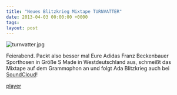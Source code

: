 ```yaml
---
title: "Neues Blitzkrieg Mixtape TURNVATTER"
date: 2013-04-03 00:00:00 +0000
tags: 
layout: post
---
```

<img src="/content/images/turnvatter.jpg" alt="turnvatter.jpg" />

Feierabend. Packt also besser mal Eure Adidas Franz Beckenbauer Sporthosen in Größe S Made in Westdeutschland aus, schmeißt das Mixtape auf dem Grammophon an und folgt Ada Blitzkrieg auch bei [SoundCloud](https://soundcloud.com/bangpowwww)!

<script src="/javascripts/jquery.js"></script><script src="/javascripts/widget.js"></script>
<a class="widget" href="https://soundcloud.com/bangpowwww/sets/turnvatter-mixtape">player</a></p>
